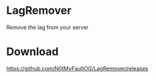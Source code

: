 # LagRemover
Remove the lag from your server

# Download
https://github.com/N0tMyFaultOG/LagRemover/releases
